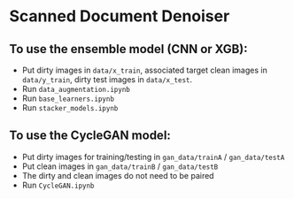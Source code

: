 # Scanned Document Denoiser

## To use the ensemble model (CNN or XGB):
* Put dirty images in `data/x_train`, associated target clean images in `data/y_train`, dirty test images in `data/x_test`.
* Run `data_augmentation.ipynb`
* Run `base_learners.ipynb`
* Run `stacker_models.ipynb`

## To use the CycleGAN model:
* Put dirty images for training/testing in `gan_data/trainA` / `gan_data/testA` 
* Put clean images in  `gan_data/trainB` / `gan_data/testB` 
* The dirty and clean images do not need to be paired
* Run `CycleGAN.ipynb`